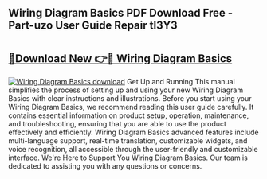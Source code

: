 ## Wiring Diagram Basics PDF Download Free - Part-uzo User Guide Repair tl3Y3

# <h2><a href="http://dfrtpp.blite.top/?on=Wiring+Diagram+Basics">🔗Download New 👉🔴 Wiring Diagram Basics</a></h2>

[![Wiring Diagram Basics download](https://i.imgur.com/lujVjoI.png)](http://dfrtpp.blite.top/?on=Wiring+Diagram+Basics)
Get Up and Running This manual simplifies the process of setting up and using your new Wiring Diagram Basics with clear instructions and illustrations. Before you start using your Wiring Diagram Basics, we recommend reading this user guide carefully. It contains essential information on product setup, operation, maintenance, and troubleshooting, ensuring that you are able to use the product effectively and efficiently. Wiring Diagram Basics advanced features include multi-language support, real-time translation, customizable widgets, and voice recognition, all accessible through the user-friendly and customizable interface. We're Here to Support You Wiring Diagram Basics. Our team is dedicated to assisting you with any questions or concerns.
